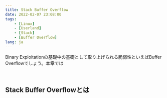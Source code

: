 ```yaml
---
title: Stack Buffer Overflow
date: 2022-02-07 23:08:00
tags:
    - [Linux]
    - [Userland]
    - [Stack]
    - [Buffer Overflow]
lang: ja
---
```

Binary Exploitationの基礎中の基礎として取り上げられる脆弱性といえばBuffer Overflowでしょう。本章では

<div class="column" title="目次">
<!-- toc --><br>
</div>

## Stack Buffer Overflowとは


## 
